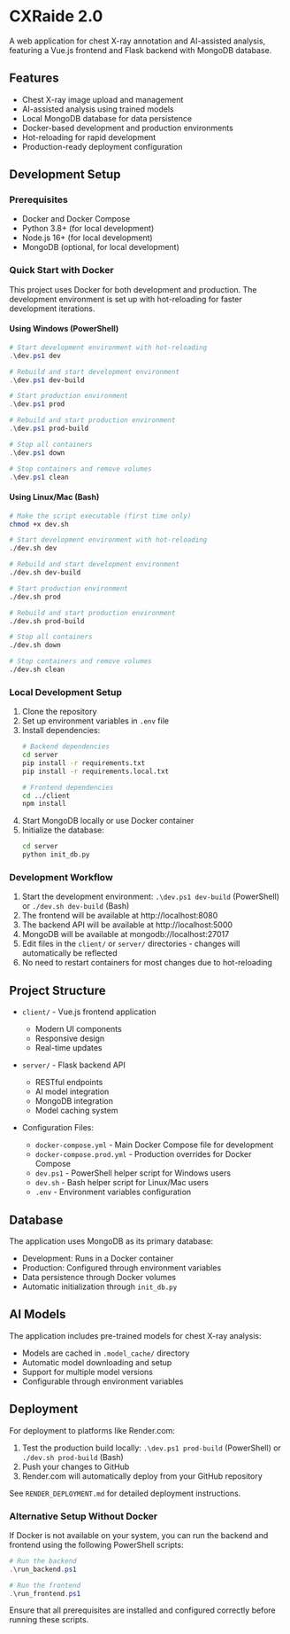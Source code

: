 # CXRaide 2.0

A web application for chest X-ray annotation and AI-assisted analysis, featuring a Vue.js frontend and Flask backend with MongoDB database.

## Features

- Chest X-ray image upload and management
- AI-assisted analysis using trained models
- Local MongoDB database for data persistence
- Docker-based development and production environments
- Hot-reloading for rapid development
- Production-ready deployment configuration

## Development Setup

### Prerequisites

- Docker and Docker Compose
- Python 3.8+ (for local development)
- Node.js 16+ (for local development)
- MongoDB (optional, for local development)

### Quick Start with Docker

This project uses Docker for both development and production. The development environment is set up with hot-reloading for faster development iterations.

#### Using Windows (PowerShell)

```powershell
# Start development environment with hot-reloading
.\dev.ps1 dev

# Rebuild and start development environment
.\dev.ps1 dev-build

# Start production environment
.\dev.ps1 prod

# Rebuild and start production environment
.\dev.ps1 prod-build

# Stop all containers
.\dev.ps1 down

# Stop containers and remove volumes
.\dev.ps1 clean
```

#### Using Linux/Mac (Bash)

```bash
# Make the script executable (first time only)
chmod +x dev.sh

# Start development environment with hot-reloading
./dev.sh dev

# Rebuild and start development environment
./dev.sh dev-build

# Start production environment
./dev.sh prod

# Rebuild and start production environment
./dev.sh prod-build

# Stop all containers
./dev.sh down

# Stop containers and remove volumes
./dev.sh clean
```

### Local Development Setup

1. Clone the repository
2. Set up environment variables in `.env` file
3. Install dependencies:
   ```bash
   # Backend dependencies
   cd server
   pip install -r requirements.txt
   pip install -r requirements.local.txt

   # Frontend dependencies
   cd ../client
   npm install
   ```
4. Start MongoDB locally or use Docker container
5. Initialize the database:
   ```bash
   cd server
   python init_db.py
   ```

### Development Workflow

1. Start the development environment: `.\dev.ps1 dev-build` (PowerShell) or `./dev.sh dev-build` (Bash)
2. The frontend will be available at http://localhost:8080
3. The backend API will be available at http://localhost:5000
4. MongoDB will be available at mongodb://localhost:27017
5. Edit files in the `client/` or `server/` directories - changes will automatically be reflected
6. No need to restart containers for most changes due to hot-reloading

## Project Structure

- `client/` - Vue.js frontend application
  - Modern UI components
  - Responsive design
  - Real-time updates

- `server/` - Flask backend API
  - RESTful endpoints
  - AI model integration
  - MongoDB integration
  - Model caching system

- Configuration Files:
  - `docker-compose.yml` - Main Docker Compose file for development
  - `docker-compose.prod.yml` - Production overrides for Docker Compose
  - `dev.ps1` - PowerShell helper script for Windows users
  - `dev.sh` - Bash helper script for Linux/Mac users
  - `.env` - Environment variables configuration

## Database

The application uses MongoDB as its primary database:
- Development: Runs in a Docker container
- Production: Configured through environment variables
- Data persistence through Docker volumes
- Automatic initialization through `init_db.py`

## AI Models

The application includes pre-trained models for chest X-ray analysis:
- Models are cached in `.model_cache/` directory
- Automatic model downloading and setup
- Support for multiple model versions
- Configurable through environment variables

## Deployment

For deployment to platforms like Render.com:
1. Test the production build locally: `.\dev.ps1 prod-build` (PowerShell) or `./dev.sh prod-build` (Bash)
2. Push your changes to GitHub
3. Render.com will automatically deploy from your GitHub repository

See `RENDER_DEPLOYMENT.md` for detailed deployment instructions.

### Alternative Setup Without Docker

If Docker is not available on your system, you can run the backend and frontend using the following PowerShell scripts:

```powershell
# Run the backend
.\run_backend.ps1

# Run the frontend
.\run_frontend.ps1
```

Ensure that all prerequisites are installed and configured correctly before running these scripts.
